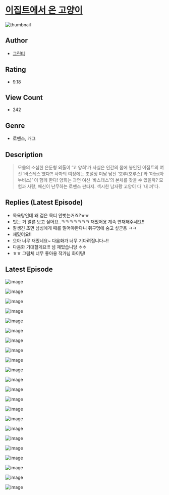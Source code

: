 # [이집트에서 온 고양이](https://comic.naver.com/challenge/list?titleId=810133)
![thumbnail](https://image-comic.pstatic.net/user_contents_data/challenge_comic/2023/05/23/upload_7076389106366036018_480x623.jpeg)

## Author
- [그린티](https://comic.naver.com/artistTitle?id=366808)

## Rating
- 9.18

## View Count
- 242

## Genre
- 로맨스, 개그

## Description
> 모쏠의 소심한 은둔형 외톨이 ‘고 양희’가 사실은 인간의 몸에 봉인된 이집트의 여신 ‘바스테스’였다?! 사자의 여정에는 초절정 미남 남신 ‘호루(호루스)’와 ‘아눕(아누비스)’ 이 함께 한다! 양희는 과연 여신 ‘바스테스’의 본체를 찾을 수 있을까? 모험과 사랑, 배신이 난무하는 로맨스 판타지. 섹시한 남자랑 고양이 다 '내 꺼'다.

## Replies (Latest Episode)
- 목욕탕인데 왜 검은 목티 안벗는거죠?ㅠㅠ
- 벗는 거 얼른 보고 싶어요..ㅋㅋㅋㅋㅋㅋㅋ 재밌어용 계속 연재해주세요!!
- 잘생긴 초면 남성에게 때를 밀어야한다니 쥐구멍에 숨고 싶군용 ㅋㅋ
- 재밌어요!!
- 으아 너무 재밌네요~ 다음화가 너무 기다려집니다~!!
- 다음화 기대할게요!!! 넘 재밌습니당 ㅎㅎ
- ㅎㅎ 그림체 너무 좋아용 작가님 화이팅!

## Latest Episode
![image](https://image-comic.pstatic.net/user_contents_data/challenge_comic/2023/05/26/366808/upload_4121136024681395508.jpeg)

![image](https://image-comic.pstatic.net/user_contents_data/challenge_comic/2023/05/26/366808/upload_4050534192544965732.jpeg)

![image](https://image-comic.pstatic.net/user_contents_data/challenge_comic/2023/05/26/366808/upload_7161624114593621601.jpeg)

![image](https://image-comic.pstatic.net/user_contents_data/challenge_comic/2023/05/26/366808/upload_3703145503894037048.jpeg)

![image](https://image-comic.pstatic.net/user_contents_data/challenge_comic/2023/05/26/366808/upload_3703419252999545141.jpeg)

![image](https://image-comic.pstatic.net/user_contents_data/challenge_comic/2023/05/26/366808/upload_3688782781841029176.jpeg)

![image](https://image-comic.pstatic.net/user_contents_data/challenge_comic/2023/05/26/366808/upload_4123434013314659376.jpeg)

![image](https://image-comic.pstatic.net/user_contents_data/challenge_comic/2023/05/26/366808/upload_7018075180106003256.jpeg)

![image](https://image-comic.pstatic.net/user_contents_data/challenge_comic/2023/05/26/366808/upload_3762812882576302438.jpeg)

![image](https://image-comic.pstatic.net/user_contents_data/challenge_comic/2023/05/26/366808/upload_4063202757735494193.jpeg)

![image](https://image-comic.pstatic.net/user_contents_data/challenge_comic/2023/05/26/366808/upload_7162237861058000742.jpeg)

![image](https://image-comic.pstatic.net/user_contents_data/challenge_comic/2023/05/26/366808/upload_3617855274413666659.jpeg)

![image](https://image-comic.pstatic.net/user_contents_data/challenge_comic/2023/05/26/366808/upload_7363448287214514743.jpeg)

![image](https://image-comic.pstatic.net/user_contents_data/challenge_comic/2023/05/26/366808/upload_7306307763082257762.jpeg)

![image](https://image-comic.pstatic.net/user_contents_data/challenge_comic/2023/05/26/366808/upload_7162190376758109235.jpeg)

![image](https://image-comic.pstatic.net/user_contents_data/challenge_comic/2023/05/26/366808/upload_7233400272343032673.jpeg)

![image](https://image-comic.pstatic.net/user_contents_data/challenge_comic/2023/05/26/366808/upload_3918523343362537783.jpeg)

![image](https://image-comic.pstatic.net/user_contents_data/challenge_comic/2023/05/26/366808/upload_3486403149708748130.jpeg)

![image](https://image-comic.pstatic.net/user_contents_data/challenge_comic/2023/05/26/366808/upload_7293916486885716070.jpeg)

![image](https://image-comic.pstatic.net/user_contents_data/challenge_comic/2023/05/26/366808/upload_3991142963885389872.jpeg)

![image](https://image-comic.pstatic.net/user_contents_data/challenge_comic/2023/05/26/366808/upload_3618753588298461489.jpeg)

![image](https://image-comic.pstatic.net/user_contents_data/challenge_comic/2023/05/26/366808/upload_7365690205063635250.jpeg)

